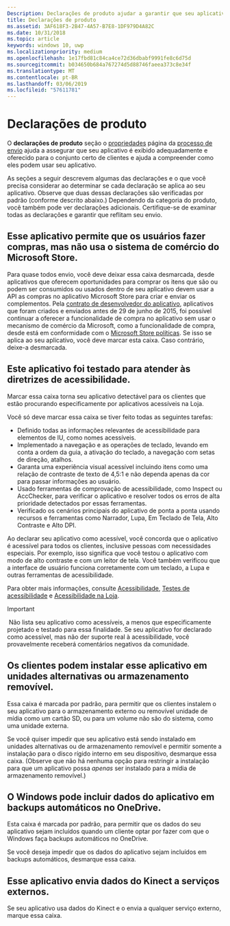 ```yaml
---
Description: Declarações de produto ajudar a garantir que seu aplicativo é exibido corretamente na Microsoft Store e oferecido para o conjunto certo de clientes.
title: Declarações de produto
ms.assetid: 3AF618F3-2B47-4A57-B7E8-1DF979D4A82C
ms.date: 10/31/2018
ms.topic: article
keywords: windows 10, uwp
ms.localizationpriority: medium
ms.openlocfilehash: 1e17fbd81c84ca4ce72d36dbabf9991fe8c6d75d
ms.sourcegitcommit: b034650b684a767274d5d88746faeea373c8e34f
ms.translationtype: MT
ms.contentlocale: pt-BR
ms.lasthandoff: 03/06/2019
ms.locfileid: "57611781"
---
```

# <a name="product-declarations"></a>Declarações de produto

O **declarações de produto** seção o [propriedades](enter-app-properties.md) página da [processo de envio](app-submissions.md) ajuda a assegurar que seu aplicativo é exibido adequadamente e oferecido para o conjunto certo de clientes e ajuda a compreender como eles podem usar seu aplicativo.

As seções a seguir descrevem algumas das declarações e o que você precisa considerar ao determinar se cada declaração se aplica ao seu aplicativo. Observe que duas dessas declarações são verificadas por padrão (conforme descrito abaixo.) Dependendo da categoria do produto, você também pode ver declarações adicionais. Certifique-se de examinar todas as declarações e garantir que reflitam seu envio.

## <a name="this-app-allows-users-to-make-purchases-but-does-not-use-the-microsoft-store-commerce-system"></a>Esse aplicativo permite que os usuários fazer compras, mas não usa o sistema de comércio do Microsoft Store.

Para quase todos envio, você deve deixar essa caixa desmarcada, desde aplicativos que oferecem oportunidades para comprar os itens que são ou podem ser consumidos ou usados dentro de seu aplicativo devem usar a API as compras no aplicativo Microsoft Store para criar e enviar os complementos. Pela [contrato de desenvolvedor do aplicativo](https://docs.microsoft.com/legal/windows/agreements/app-developer-agreement), aplicativos que foram criados e enviados antes de 29 de junho de 2015, foi possível continuar a oferecer a funcionalidade de compra no aplicativo sem usar o mecanismo de comércio da Microsoft, como a funcionalidade de compra, desde está em conformidade com o [Microsoft Store políticas](https://docs.microsoft.com/legal/windows/agreements/store-policies#108-financial-transactions). Se isso se aplica ao seu aplicativo, você deve marcar esta caixa. Caso contrário, deixe-a desmarcada.

## <a name="this-app-has-been-tested-to-meet-accessibility-guidelines"></a>Este aplicativo foi testado para atender às diretrizes de acessibilidade.

Marcar essa caixa torna seu aplicativo detectável para os clientes que estão procurando especificamente por aplicativos acessíveis na Loja.

Você só deve marcar essa caixa se tiver feito todas as seguintes tarefas:

-   Definido todas as informações relevantes de acessibilidade para elementos de IU, como nomes acessíveis.
-   Implementado a navegação e as operações de teclado, levando em conta a ordem da guia, a ativação do teclado, a navegação com setas de direção, atalhos.
-   Garanta uma experiência visual acessível incluindo itens como uma relação de contraste de texto de 4,5:1 e não dependa apenas da cor para passar informações ao usuário.
-   Usado ferramentas de comprovação de acessibilidade, como Inspect ou AccChecker, para verificar o aplicativo e resolver todos os erros de alta prioridade detectados por essas ferramentas.
-   Verificado os cenários principais do aplicativo de ponta a ponta usando recursos e ferramentas como Narrador, Lupa, Em Teclado de Tela, Alto Contraste e Alto DPI.

Ao declarar seu aplicativo como acessível, você concorda que o aplicativo é acessível para todos os clientes, inclusive pessoas com necessidades especiais. Por exemplo, isso significa que você testou o aplicativo com modo de alto contraste e com um leitor de tela. Você também verificou que a interface de usuário funciona corretamente com um teclado, a Lupa e outras ferramentas de acessibilidade.

Para obter mais informações, consulte [Acessibilidade](../design/accessibility/accessibility.md), [Testes de acessibilidade](../design/accessibility/accessibility-testing.md) e [Acessibilidade na Loja](../design/accessibility/accessibility-in-the-store.md).

> [!IMPORTANT]
> Não lista seu aplicativo como acessíveis, a menos que especificamente projetado e testado para essa finalidade. Se seu aplicativo for declarado como acessível, mas não der suporte real à acessibilidade, você provavelmente receberá comentários negativos da comunidade.

## <a name="customers-can-install-this-app-to-alternate-drives-or-removable-storage"></a>Os clientes podem instalar esse aplicativo em unidades alternativas ou armazenamento removível.

Essa caixa é marcada por padrão, para permitir que os clientes instalem o seu aplicativo para o armazenamento externo ou removível unidade de mídia como um cartão SD, ou para um volume não são do sistema, como uma unidade externa.

Se você quiser impedir que seu aplicativo está sendo instalado em unidades alternativas ou de armazenamento removível e permitir somente a instalação para o disco rígido interno em seu dispositivo, desmarque essa caixa. (Observe que não há nenhuma opção para restringir a instalação para que um aplicativo possa *apenas* ser instalado para a mídia de armazenamento removível.)


## <a name="windows-can-include-this-apps-data-in-automatic-backups-to-onedrive"></a>O Windows pode incluir dados do aplicativo em backups automáticos no OneDrive.

Esta caixa é marcada por padrão, para permitir que os dados do seu aplicativo sejam incluídos quando um cliente optar por fazer com que o Windows faça backups automáticos no OneDrive.

Se você deseja impedir que os dados do aplicativo sejam incluídos em backups automáticos, desmarque essa caixa.


## <a name="this-app-sends-kinect-data-to-external-services"></a>Esse aplicativo envia dados do Kinect a serviços externos. 

Se seu aplicativo usa dados do Kinect e o envia a qualquer serviço externo, marque essa caixa.



 

 

 




